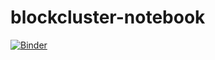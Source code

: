 # blockcluster-notebook

[![Binder](https://mybinder.org/badge_logo.svg)](https://mybinder.org/v2/gh/vandaele/blockcluster-notebook/master)